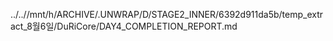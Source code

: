 ../..//mnt/h/ARCHIVE/.UNWRAP/D/STAGE2_INNER/6392d911da5b/temp_extract_8월6일/DuRiCore/DAY4_COMPLETION_REPORT.md